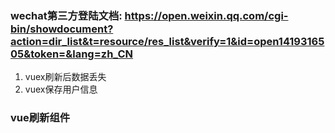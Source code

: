 ### wechat第三方登陆文档: https://open.weixin.qq.com/cgi-bin/showdocument?action=dir_list&t=resource/res_list&verify=1&id=open1419316505&token=&lang=zh_CN

1. vuex刷新后数据丢失
2. vuex保存用户信息

### vue刷新组件